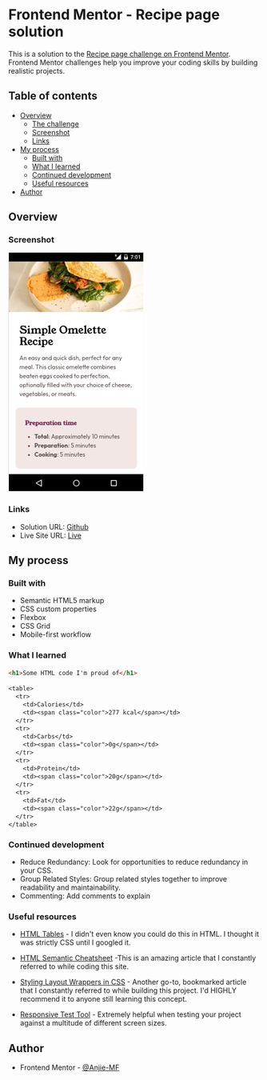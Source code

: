 # Frontend Mentor - Recipe page solution

This is a solution to the [Recipe page challenge on Frontend Mentor](https://www.frontendmentor.io/challenges/recipe-page-KiTsR8QQKm). Frontend Mentor challenges help you improve your coding skills by building realistic projects. 

## Table of contents

- [Overview](#overview)
  - [The challenge](#the-challenge)
  - [Screenshot](#screenshot)
  - [Links](#links)
- [My process](#my-process)
  - [Built with](#built-with)
  - [What I learned](#what-i-learned)
  - [Continued development](#continued-development)
  - [Useful resources](#useful-resources)
- [Author](#author)


## Overview

### Screenshot

![](assets/images/Screenshot%202024-04-10%2011.57.56%20AM.png)

### Links

- Solution URL: [Github](https://your-solution-url.com)
- Live Site URL: [Live](https://anjie-mf.github.io/FEM-recipePage/)

## My process

### Built with

- Semantic HTML5 markup
- CSS custom properties
- Flexbox
- CSS Grid
- Mobile-first workflow

### What I learned

```html
<h1>Some HTML code I'm proud of</h1>
```
```
<table>
  <tr>
    <td>Calories</td>
    <td><span class="color">277 kcal</span></td>
  </tr>
  <tr>
    <td>Carbs</td>
    <td><span class="color">0g</span></td>
  </tr>
  <tr>
    <td>Protein</td>
    <td><span class="color">20g</span></td>
  </tr>
  <tr>
    <td>Fat</td>
    <td><span class="color">22g</span></td>
  </tr>
</table>
```

### Continued development

- Reduce Redundancy: Look for opportunities to reduce redundancy in your CSS. 
- Group Related Styles: Group related styles together to improve readability and maintainability. 
- Commenting: Add comments to explain 


### Useful resources

- [HTML Tables](https://www.w3schools.com/html/html_tables.asp) - I didn't even know you could do this in HTML. I thought it was strictly CSS until I googled it.
- [HTML Semantic Cheatsheet](https://learntheweb.courses/topics/html-semantics-cheat-sheet/) -This is an amazing article that I constantly referred to while coding this site.

- [Styling Layout Wrappers in CSS](https://ishadeed.com/article/styling-wrappers-css/) - Another go-to, bookmarked article that I constantly referred to while building this project. I'd HIGHLY recommend it to anyone still learning this concept.

- [Responsive Test Tool](https://responsivetesttool.com/) -  Extremely helpful when testing your project against a multitude of different screen sizes.

## Author

- Frontend Mentor - [@Anjie-MF](https://www.frontendmentor.io/profile/Anjie-MF)

